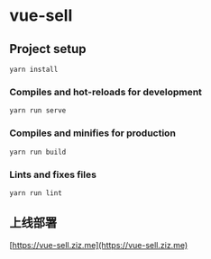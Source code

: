 # vue-sell

## Project setup

```
yarn install
```

### Compiles and hot-reloads for development
```
yarn run serve
```

### Compiles and minifies for production
```
yarn run build
```

### Lints and fixes files
```
yarn run lint
```



## 上线部署

[https://vue-sell.ziz.me](https://vue-sell.ziz.me)